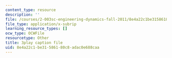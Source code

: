 ```yaml
---
content_type: resource
description: ''
file: /courses/2-003sc-engineering-dynamics-fall-2011/8e4a22c1be31586180c8adac0e688caa_zNCBDrnT05E.vtt
file_type: application/x-subrip
learning_resource_types: []
ocw_type: OCWFile
resourcetype: Other
title: 3play caption file
uid: 8e4a22c1-be31-5861-80c8-adac0e688caa
---
```

